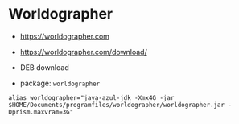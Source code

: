 # Worldographer

- https://worldographer.com
- https://worldographer.com/download/

- DEB download

- package: `worldographer`

```
alias worldographer="java-azul-jdk -Xmx4G -jar $HOME/Documents/programfiles/worldographer/worldographer.jar -Dprism.maxvram=3G"
```
